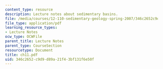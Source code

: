 ```yaml
---
content_type: resource
description: Lecture notes about sedimentary basins.
file: /media/courses/12-110-sedimentary-geology-spring-2007/346c2652c9d9d89a21f43bf131f6e50f_ch11.pdf
file_type: application/pdf
learning_resource_types:
- Lecture Notes
ocw_type: OCWFile
parent_title: Lecture Notes
parent_type: CourseSection
resourcetype: Document
title: ch11.pdf
uid: 346c2652-c9d9-d89a-21f4-3bf131f6e50f
---
```

